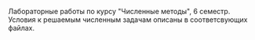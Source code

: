 Лабораторные работы по курсу "Численные методы", 6 семестр. Условия к решаемым численным задачам описаны в соответсвующих файлах.
